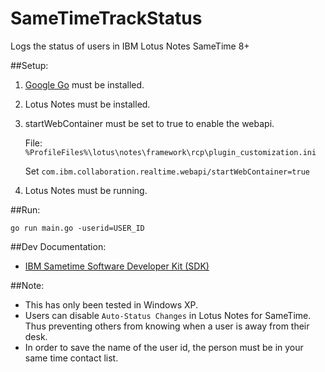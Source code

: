 SameTimeTrackStatus
===================

Logs the status of users in IBM Lotus Notes SameTime 8+


##Setup:

1. [Google Go](http://golang.org/) must be installed.
2. Lotus Notes must be installed.
3. startWebContainer must be set to true to enable the webapi.

    File: `%ProfileFiles%\lotus\notes\framework\rcp\plugin_customization.ini`
    
    Set `com.ibm.collaboration.realtime.webapi/startWebContainer=true`

4. Lotus Notes must be running.

##Run:

    go run main.go -userid=USER_ID

##Dev Documentation:

- [IBM Sametime Software Developer Kit (SDK)](http://www14.software.ibm.com/webapp/download/nochargesearch.jsp?q0=&k=ALL&S_TACT=104CBW71&status=Active&b=Lotus&sr=1&q=sametime+sdk&ibm-search=Search)

##Note:

- This has only been tested in Windows XP.
- Users can disable `Auto-Status Changes` in Lotus Notes for SameTime. Thus preventing others from knowing when a user is away from their desk.
- In order to save the name of the user id, the person must be in your same time contact list.
